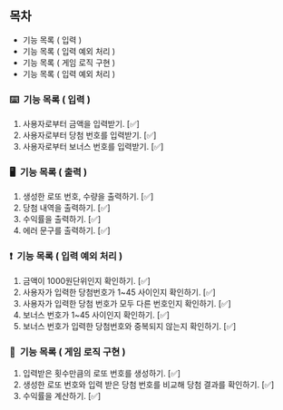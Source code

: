 ## 목차

- 기능 목록 ( 입력 )
- 기능 목록 ( 입력 예외 처리 )
- 기능 목록 ( 게임 로직 구현 )
- 기능 목록 ( 입력 예외 처리 )

### ⌨️&nbsp;&nbsp;기능 목록 ( 입력 )
1. 사용자로부터 금액을 입력받기. [✅]
2. 사용자로부터 당첨 번호를 입력받기. [✅]
3. 사용자로부터 보너스 번호를 입력받기.  [✅]

### 🖥️&nbsp;&nbsp;기능 목록 ( 출력 )
1. 생성한 로또 번호, 수량을 출력하기. [✅]
2. 당첨 내역을 출력하기. [✅]
3. 수익률을 출력하기. [✅]
4. 에러 문구를 출력하기. [✅]

### ❗️&nbsp;&nbsp;기능 목록 ( 입력 예외 처리 )
1. 금액이 1000원단위인지 확인하기. [✅]
2. 사용자가 입력한 당첨번호가 1~45 사이인지 확인하기. [✅]
3. 사용자가 입력한 당첨 번호가 모두 다른 번호인지 확인하기. [✅]
4. 보너스 번호가 1~45 사이인지 확인하기. [✅]
5. 보너스 번호가 입력한 당첨번호와 중복되지 않는지 확인하기.  [✅]


### 🎯&nbsp;&nbsp;기능 목록 ( 게임 로직 구현 )
1. 입력받은 횟수만큼의 로또 번호를 생성하기. [✅]
2. 생성한 로또 번호와 입력 받은 당첨 번호를 비교해 당첨 결과를 확인하기.  [✅] 
3. 수익률을 계산하기. [✅]